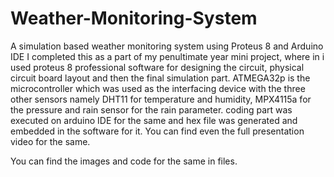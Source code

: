 # Weather-Monitoring-System
A simulation based weather monitoring system using Proteus 8 and Arduino IDE
I completed this as a part of my penultimate year mini project, where in i used proteus 8 professional software for designing the circuit, physical circuit board layout and then the final simulation part. 
ATMEGA32p is the microcontroller which was used as the interfacing device with the three other sensors namely DHT11 for temperature and humidity, MPX4115a for the pressure and rain sensor for the rain parameter. 
coding part was executed on arduino IDE for the same and hex file was generated and embedded in the software for it. 
You can find even the full presentation video for the same.



You can find the images and code for the same in files. 
